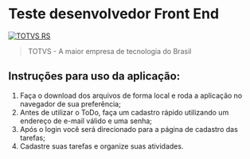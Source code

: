 # Teste desenvolvedor Front End

[![TOTVS RS](https://i.imgur.com/PXpCoIl.png)](https://br.linkedin.com/company/totvsrs)
> TOTVS - A maior empresa de tecnologia do Brasil

## Instruções para uso da aplicação:

1. Faça o download dos arquivos de forma local e roda a aplicação no navegador de sua preferência;
2. Antes de utilizar o ToDo, faça um cadastro rápido utilizando um endereço de e-mail válido e uma senha;
3. Após o login você será direcionado para a página de cadastro das tarefas;
4. Cadastre suas tarefas e organize suas atividades. 

